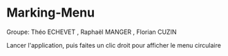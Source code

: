 # Marking-Menu

Groupe: Théo ECHEVET , Raphaël MANGER , Florian CUZIN

Lancer l'application, puis faites un clic droit pour afficher le menu circulaire
